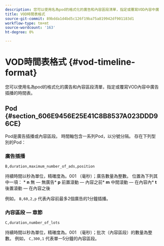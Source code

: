 ```yaml
---
description: 您可以使用名為pod的格式化的廣告和內容區段清單，指定或覆寫VOD內容中廣告插播的時間表。
title: VOD時間表格式
source-git-commit: 89bdda1d4bd5c126f19ba75a819942df901183d1
workflow-type: tm+mt
source-wordcount: '163'
ht-degree: 0%

---
```



# VOD時間表格式 {#vod-timeline-format}

您可以使用名為pod的格式化的廣告和內容區段清單，指定或覆寫VOD內容中廣告插播的時間表。

## Pod {#section_606E9456E25E41C8B8537A023DDD96CE}

Pod是廣告插播或內容區段。 時間軸包含一系列Pod，以分號分隔。 存在下列型別的Pod：

### 廣告插播

```
B,duration,maximum_number_of_ads,position
```

持續時間以秒為單位，精確度為。001 （毫秒）；廣告數量為整數。 位置為下列其中一項： * **n** 無 — 無廣告* **p** 前置滾動 — 內容之前* **m** 中間滾動 — 在內容內* **t** 後置滾動 — 在內容之後

例如， `B,60,2,p` 代表內容前最多2個廣告的1分鐘插播。

### 內容區段 — 章節

```
C,duration,number_of_lots
```

持續時間以秒為單位，精確度為。001 （毫秒）；批次（內容區段）的數量為整數。 例如， `C,300,1` 代表單一5分鐘的內容區段。